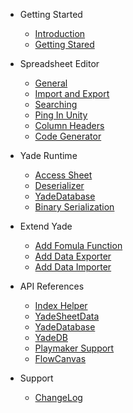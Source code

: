 - Getting Started
    - [Introduction](Introduction.md#yade-sheet)
    - [Getting Stared](GettingStarted.md#getting-stared)

- Spreadsheet Editor
    - [General](SpreadsheetEditor.md#general)
    - [Import and Export](SpreadsheetEditor.md#import-and-export)
    - [Searching](SpreadsheetEditor.md#search-sheet)
    - [Ping In Unity](SpreadsheetEditor.md#ping-in-unity)
    - [Column Headers](SpreadsheetEditor.md#column-headers)
    - [Code Generator](SpreadsheetEditor.md#code-generator)

- Yade Runtime
    - [Access Sheet](Runtime.md#access-sheet)
    - [Deserializer](Runtime.md#deserializer)
    - [YadeDatabase](Runtime.md#yadedatabase)
    - [Binary Serialization](BinarySerialization.md#binary-serialization)

- Extend Yade
    - [Add Fomula Function](Extendable.md#add-fomula-function)
    - [Add Data Exporter](Extendable.md#add-a-data-exporter)
    - [Add Data Importer](Extendable.md#add-a-data-importer)

- API References
    - [Index Helper](IndexHelper.md#indexhelper)
    - [YadeSheetData](YadeSheetData.md#yadesheetdata)
    - [YadeDatabase](YadeDatabase.md#yadedatabase)
    - [YadeDB](YadeDB.md#yadedb)
    - [Playmaker Support](Playmaker.md#playmaker-support)
    - [FlowCanvas](FlowCanvas.md#flowcanvas-support)

- Support
    - [ChangeLog](ChangeLog.md#change-log)